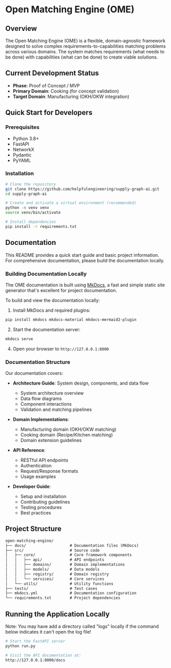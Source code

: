 # Open Matching Engine (OME)

## Overview

The Open Matching Engine (OME) is a flexible, domain-agnostic framework designed to solve complex requirements-to-capabilities matching problems across various domains. The system matches requirements (what needs to be done) with capabilities (what can be done) to create viable solutions.

## Current Development Status

- **Phase**: Proof of Concept / MVP
- **Primary Domain**: Cooking (for concept validation)
- **Target Domain**: Manufacturing (OKH/OKW integration)

## Quick Start for Developers

### Prerequisites

- Python 3.8+
- FastAPI
- NetworkX
- Pydantic
- PyYAML

### Installation

```bash
# Clone the repository
git clone https://github.com/helpfulengineering/supply-graph-ai.git
cd supply-graph-ai

# Create and activate a virtual environment (recommended)
python -m venv venv
source venv/bin/activate

# Install dependencies
pip install -r requirements.txt
```

## Documentation

This README provides a quick start guide and basic project information. For comprehensive documentation, please build the documentation locally.

### Building Documentation Locally

The OME documentation is built using [MkDocs](https://www.mkdocs.org/), a fast and simple static site generator that's excellent for project documentation.

To build and view the documentation locally:

1. Install MkDocs and required plugins:
```bash
pip install mkdocs mkdocs-material mkdocs-mermaid2-plugin
```

2. Start the documentation server:
```bash
mkdocs serve
```

4. Open your browser to `http://127.0.0.1:8000`

### Documentation Structure

Our documentation covers:

- **Architecture Guide**: System design, components, and data flow
  - System architecture overview
  - Data flow diagrams
  - Component interactions
  - Validation and matching pipelines

- **Domain Implementations**:
  - Manufacturing domain (OKH/OKW matching)
  - Cooking domain (Recipe/Kitchen matching)
  - Domain extension guidelines

- **API Reference**:
  - RESTful API endpoints
  - Authentication
  - Request/Response formats
  - Usage examples

- **Developer Guide**:
  - Setup and installation
  - Contributing guidelines
  - Testing procedures
  - Best practices


## Project Structure

```markdown
open-matching-engine/
├── docs/                   # Documentation files (MkDocs)
├── src/                    # Source code
│   ├── core/               # Core framework components
│   │   ├── api/            # API endpoints
│   │   ├── domains/        # Domain implementations
│   │   ├── models/         # Data models
│   │   ├── registry/       # Domain registry
│   │   └── services/       # Core services
│   └── utils/              # Utility functions
├── tests/                  # Test cases
├── mkdocs.yml              # Documentation configuration
└── requirements.txt        # Project dependencies
```

## Running the Application Locally

Note: You may have add a directory called "logs" locally if the command below indicates it can't open the log file!

```bash
# Start the FastAPI server
python run.py

# Visit the API documentation at:
http://127.0.0.1:8000/docs
```

